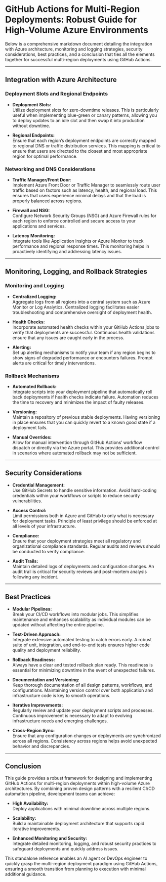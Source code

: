 # GitHub Actions for Multi-Region Deployments: Robust Guide for High-Volume Azure Environments

Below is a comprehensive markdown document detailing the integration with Azure architecture, monitoring and logging strategies, security considerations, best practices, and a conclusion that ties all the elements together for successful multi-region deployments using GitHub Actions.

---

## Integration with Azure Architecture

### Deployment Slots and Regional Endpoints

- **Deployment Slots:**  
  Utilize deployment slots for zero-downtime releases. This is particularly useful when implementing blue-green or canary patterns, allowing you to deploy updates to an idle slot and then swap it into production without downtime.

- **Regional Endpoints:**  
  Ensure that each region’s deployment endpoints are correctly mapped to regional DNS or traffic distribution services. This mapping is critical to ensure that users are directed to the closest and most appropriate region for optimal performance.

### Networking and DNS Considerations

- **Traffic Manager/Front Door:**  
  Implement Azure Front Door or Traffic Manager to seamlessly route user traffic based on factors such as latency, health, and regional load. This ensures that users experience minimal delays and that the load is properly balanced across regions.

- **Firewall and NSG:**  
  Configure Network Security Groups (NSG) and Azure Firewall rules for each region to enforce controlled and secure access to your applications and services.

- **Latency Monitoring:**  
  Integrate tools like Application Insights or Azure Monitor to track performance and regional response times. This monitoring helps in proactively identifying and addressing latency issues.

---

## Monitoring, Logging, and Rollback Strategies

### Monitoring and Logging

- **Centralized Logging:**  
  Aggregate logs from all regions into a central system such as Azure Monitor or Log Analytics. Centralized logging facilitates easier troubleshooting and comprehensive oversight of deployment health.

- **Health Checks:**  
  Incorporate automated health checks within your GitHub Actions jobs to verify that deployments are successful. Continuous health validations ensure that any issues are caught early in the process.

- **Alerting:**  
  Set up alerting mechanisms to notify your team if any region begins to show signs of degraded performance or encounters failures. Prompt alerts are critical for timely interventions.

### Rollback Mechanisms

- **Automated Rollback:**  
  Integrate scripts into your deployment pipeline that automatically roll back deployments if health checks indicate failure. Automation reduces the time to recovery and minimizes the impact of faulty releases.

- **Versioning:**  
  Maintain a repository of previous stable deployments. Having versioning in place ensures that you can quickly revert to a known good state if a deployment fails.

- **Manual Overrides:**  
  Allow for manual intervention through GitHub Actions’ workflow dispatch or directly via the Azure portal. This provides additional control in scenarios where automated rollback may not be sufficient.

---

## Security Considerations

- **Credential Management:**  
  Use GitHub Secrets to handle sensitive information. Avoid hard-coding credentials within your workflows or scripts to reduce security vulnerabilities.

- **Access Control:**  
  Limit permissions both in Azure and GitHub to only what is necessary for deployment tasks. Principle of least privilege should be enforced at all levels of your infrastructure.

- **Compliance:**  
  Ensure that your deployment strategies meet all regulatory and organizational compliance standards. Regular audits and reviews should be conducted to verify compliance.

- **Audit Trails:**  
  Maintain detailed logs of deployments and configuration changes. An audit trail is critical for security reviews and post-mortem analysis following any incident.

---

## Best Practices

- **Modular Pipelines:**  
  Break your CI/CD workflows into modular jobs. This simplifies maintenance and enhances scalability as individual modules can be updated without affecting the entire pipeline.

- **Test-Driven Approach:**  
  Integrate extensive automated testing to catch errors early. A robust suite of unit, integration, and end-to-end tests ensures higher code quality and deployment reliability.

- **Rollback Readiness:**  
  Always have a clear and tested rollback plan ready. This readiness is essential for minimizing downtime in the event of unexpected failures.

- **Documentation and Versioning:**  
  Keep thorough documentation of all design patterns, workflows, and configurations. Maintaining version control over both application and infrastructure code is key to smooth operations.

- **Iterative Improvements:**  
  Regularly review and update your deployment scripts and processes. Continuous improvement is necessary to adapt to evolving infrastructure needs and emerging challenges.

- **Cross-Region Sync:**  
  Ensure that any configuration changes or deployments are synchronized across all regions. Consistency across regions helps avoid unexpected behavior and discrepancies.

---

## Conclusion

This guide provides a robust framework for designing and implementing GitHub Actions for multi-region deployments within high-volume Azure architectures. By combining proven design patterns with a resilient CI/CD automation pipeline, development teams can achieve:

- **High Availability:**  
  Deploy applications with minimal downtime across multiple regions.

- **Scalability:**  
  Build a maintainable deployment architecture that supports rapid iterative improvements.

- **Enhanced Monitoring and Security:**  
  Integrate detailed monitoring, logging, and robust security practices to safeguard deployments and quickly address issues.

This standalone reference enables an AI agent or DevOps engineer to quickly grasp the multi-region deployment paradigm using GitHub Actions, ensuring a smooth transition from planning to execution with minimal additional guidance.
